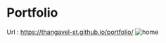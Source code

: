 # Portfolio

Url : https://thangavel-st.github.io/portfolio/
![home](https://github.com/thangavel-st/portfolio/assets/48059986/97762960-c9ef-48ff-a678-69e15dcfe613)
